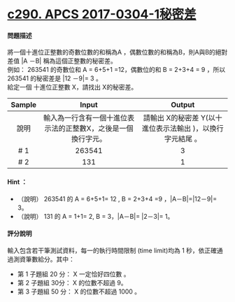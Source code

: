 # [c290. APCS 2017-0304-1秘密差](https://zerojudge.tw/ShowProblem?problemid=c290)

#### 問題描述
將一個十進位正整數的奇數位數的和稱為A ，偶數位數的和稱為B，則A與B的絕對差值 |A －B| 稱為這個正整數的秘密差。  
例如： 263541 的奇數位和 A = 6+5+1 =12，偶數位的和 B = 2+3+4 = 9 ，所以 263541 的秘密差是 |12 －9|= 3 。  
給定一個 十進位正整數 X，請找出 X的秘密差。

| Sample | Input | Output |
| :------: | :--------: | :------: |
| 說明 | 輸入為一行含有一個十進位表示法的正整數X，之後是一個換行字元。 | 請輸出 X的秘密差 Y(以十進位表示法輸出 )，以換行字元結尾 。 |
| # 1 | 263541 | 3 |
| # 2 | 131 | 1 |

#### Hint ：
- （說明） 263541 的 A = 6+5+1= 12 , B = 2+3+4 =9 ，|A－B|=|12－9|= 3。
- （說明） 131 的 A = 1+1= 2, B = 3，|A－B|= |2－3|= 1。

#### 評分說明

輸入包含若干筆測試資料，每一的執行時間限制 (time limit)均為 1 秒，依正確通過測資筆數給分。其中：

- 第 1 子題組 20 分： X 一定恰好四位數 。
- 第 2 子題組 30分： X 的位數不超過 9。
- 第 3 子題組 50 分： X 的位數不超過 1000 。